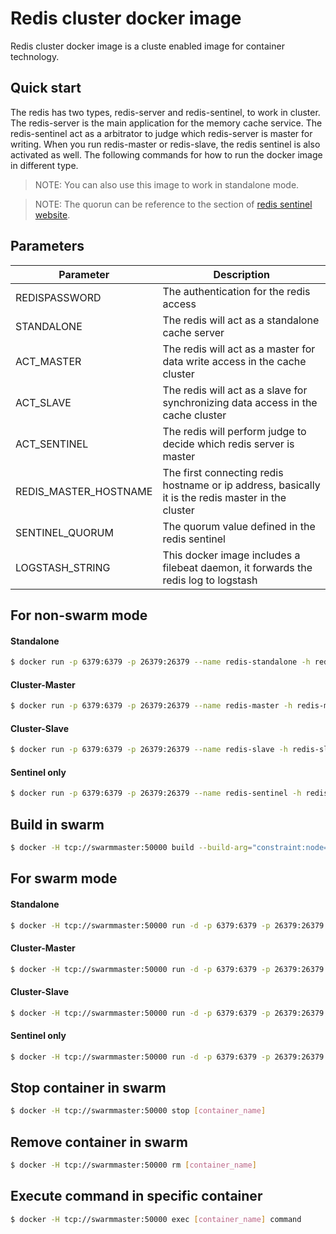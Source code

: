 # Redis cluster docker image
Redis cluster docker image is a cluste enabled image for container technology.

## Quick start
The redis has two types, redis-server and redis-sentinel, to work in cluster. The redis-server is the main application for the memory cache service. The redis-sentinel act as a arbitrator to judge which redis-server is master for writing. When you run redis-master or redis-slave, the redis sentinel is also activated as well. The following commands for how to run the docker image in different type.

> NOTE: You can also use this image to work in standalone mode.

> NOTE: The quorun can be reference to the section of [redis sentinel website].

## Parameters
| Parameter             | Description                                                                                        |
|-----------------------|----------------------------------------------------------------------------------------------------|
| REDISPASSWORD         | The authentication for the redis access                                                            |
| STANDALONE            | The redis will act as a standalone cache server                                                    |
| ACT_MASTER            | The redis will act as a master for data write access in the cache cluster                          |
| ACT_SLAVE             | The redis will act as a slave for synchronizing data access in the cache cluster                   |
| ACT_SENTINEL          | The redis will perform judge to decide which redis server is master                                |
| REDIS_MASTER_HOSTNAME | The first connecting redis hostname or ip address, basically it is the redis master in the cluster |
| SENTINEL_QUORUM       | The quorum value defined in the redis sentinel                                                     |
| LOGSTASH_STRING       | This docker image includes a filebeat daemon, it forwards the redis log to logstash                |

## For non-swarm mode
#### Standalone
```sh
$ docker run -p 6379:6379 -p 26379:26379 --name redis-standalone -h redis-standalone -e STANDALONE=1 -e REDISPASSWORD=redispass -e LOGSTASH_STRING=\"aaa:5044\",\"bbb:5044\" wiarea/redis:3.0.7-alpine
```
#### Cluster-Master
```sh
$ docker run -p 6379:6379 -p 26379:26379 --name redis-master -h redis-master -e ACT_MASTER=1 -e REDISPASSWORD=redispass -e REDIS_MASTER_HOSTNAME=master_host_ip -e SENTINEL_QUORUM=quorum_num -e LOGSTASH_STRING=\"aaa:5044\",\"bbb:5044\" wiarea/redis:3.0.7-alpine
```
#### Cluster-Slave
```sh
$ docker run -p 6379:6379 -p 26379:26379 --name redis-slave -h redis-slave -e ACT_SLAVE=1 -e REDISPASSWORD=redispass -e REDIS_MASTER_HOSTNAME=master_host_ip -e SENTINEL_QUORUM=quorum_num -e LOGSTASH_STRING=\"aaa:5044\",\"bbb:5044\" wiarea/redis:3.0.7-alpine
```
#### Sentinel only
```sh
$ docker run -p 6379:6379 -p 26379:26379 --name redis-sentinel -h redis-sentinel -e ACT_SLAVE=1 -e REDIS_MASTER_HOSTNAME=master_host_ip -e SENTINEL_QUORUM=quorum_num -e LOGSTASH_STRING=\"aaa:5044\",\"bbb:5044\" wiarea/redis:3.0.7-alpine
```

## Build in swarm
```sh
$ docker -H tcp://swarmmaster:50000 build --build-arg="constraint:node==[node]" -t "wiarea/redis:3.0.7-alpine" .
```

## For swarm mode
#### Standalone
```sh
$ docker -H tcp://swarmmaster:50000 run -d -p 6379:6379 -p 26379:26379 -e constraint:node==[node] --name redis-standalone --net oanet -h redis-standalone -e STANDALONE=1 -e REDISPASSWORD=redispass -e LOGSTASH_STRING=\"aaa:5044\",\"bbb:5044\" wiarea/redis:3.0.7-alpine
```
#### Cluster-Master
```sh
$ docker -H tcp://swarmmaster:50000 run -d -p 6379:6379 -p 26379:26379 -e constraint:node==[node] --name redis-master --net oanet -h redis-master -e ACT_MASTER=1 -e REDISPASSWORD=redispass -e REDIS_MASTER_HOSTNAME=master_host_ip -e SENTINEL_QUORUM=quorum_num -e LOGSTASH_STRING=\"aaa:5044\",\"bbb:5044\" wiarea/redis:3.0.7-alpine
```
#### Cluster-Slave
```sh
$ docker -H tcp://swarmmaster:50000 run -d -p 6379:6379 -p 26379:26379 -e constraint:node==[node] --name redis-slave --net oanet -h redis-slave -e ACT_SLAVE=1 -e REDISPASSWORD=redispass -e REDIS_MASTER_HOSTNAME=master_host_ip -e SENTINEL_QUORUM=quorum_num -e LOGSTASH_STRING=\"aaa:5044\",\"bbb:5044\" wiarea/redis:3.0.7-alpine
```
#### Sentinel only
```sh
$ docker -H tcp://swarmmaster:50000 run -d -p 6379:6379 -p 26379:26379 -e constraint:node==[node] --name redis-sentinel --net oanet -h redis-sentinel -e ACT_SLAVE=1 -e REDIS_MASTER_HOSTNAME=master_host_ip -e SENTINEL_QUORUM=quorum_num -e LOGSTASH_STRING=\"aaa:5044\",\"bbb:5044\" wiarea/redis:3.0.7-alpine
```

## Stop container in swarm
```sh
$ docker -H tcp://swarmmaster:50000 stop [container_name]
```

## Remove container in swarm
```sh
$ docker -H tcp://swarmmaster:50000 rm [container_name]
```

## Execute command in specific container
```sh
$ docker -H tcp://swarmmaster:50000 exec [container_name] command
```

  [redis sentinel website]: <http://redis.io/topics/sentinel>
